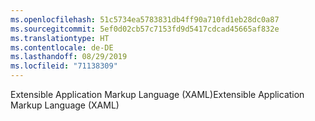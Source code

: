 ```yaml
---
ms.openlocfilehash: 51c5734ea5783831db4ff90a710fd1eb28dc0a87
ms.sourcegitcommit: 5ef0d02cb57c7153fd9d5417cdcad45665af832e
ms.translationtype: HT
ms.contentlocale: de-DE
ms.lasthandoff: 08/29/2019
ms.locfileid: "71138309"
---
```

<span data-ttu-id="afec9-101">Extensible Application Markup Language (XAML)</span><span class="sxs-lookup"><span data-stu-id="afec9-101">Extensible Application Markup Language (XAML)</span></span>